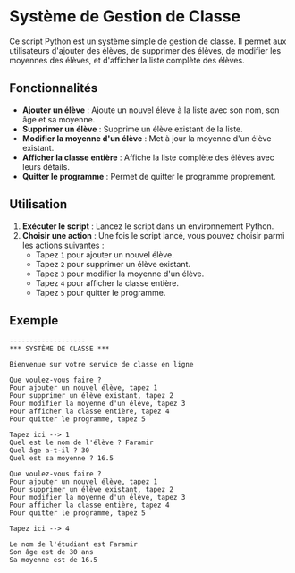 # Système de Gestion de Classe

Ce script Python est un système simple de gestion de classe. Il permet aux utilisateurs d'ajouter des élèves, de supprimer des élèves, de modifier les moyennes des élèves, et d'afficher la liste complète des élèves.

## Fonctionnalités

- **Ajouter un élève** : Ajoute un nouvel élève à la liste avec son nom, son âge et sa moyenne.
- **Supprimer un élève** : Supprime un élève existant de la liste.
- **Modifier la moyenne d'un élève** : Met à jour la moyenne d'un élève existant.
- **Afficher la classe entière** : Affiche la liste complète des élèves avec leurs détails.
- **Quitter le programme** : Permet de quitter le programme proprement.

## Utilisation

1. **Exécuter le script** : Lancez le script dans un environnement Python.
2. **Choisir une action** : Une fois le script lancé, vous pouvez choisir parmi les actions suivantes :
   - Tapez `1` pour ajouter un nouvel élève.
   - Tapez `2` pour supprimer un élève existant.
   - Tapez `3` pour modifier la moyenne d'un élève.
   - Tapez `4` pour afficher la classe entière.
   - Tapez `5` pour quitter le programme.

## Exemple

```plaintext
-------------------
*** SYSTÈME DE CLASSE ***

Bienvenue sur votre service de classe en ligne

Que voulez-vous faire ?
Pour ajouter un nouvel élève, tapez 1
Pour supprimer un élève existant, tapez 2
Pour modifier la moyenne d'un élève, tapez 3
Pour afficher la classe entière, tapez 4
Pour quitter le programme, tapez 5

Tapez ici --> 1
Quel est le nom de l'élève ? Faramir
Quel âge a-t-il ? 30
Quel est sa moyenne ? 16.5

Que voulez-vous faire ?
Pour ajouter un nouvel élève, tapez 1
Pour supprimer un élève existant, tapez 2
Pour modifier la moyenne d'un élève, tapez 3
Pour afficher la classe entière, tapez 4
Pour quitter le programme, tapez 5

Tapez ici --> 4

Le nom de l'étudiant est Faramir
Son âge est de 30 ans
Sa moyenne est de 16.5
